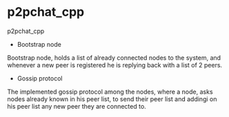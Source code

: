 # p2pchat_cpp
p2pchat_cpp

* Bootstrap node

Bootstrap node, holds a list of already connected nodes to the system, and whenever a new peer is registered
he is replying back with a list of 2 peers.


* Gossip protocol

The implemented gossip protocol among the nodes, where a node, asks nodes already known in his peer list, 
to send their peer list and addingi on his peer list any new peer they are connected to.


